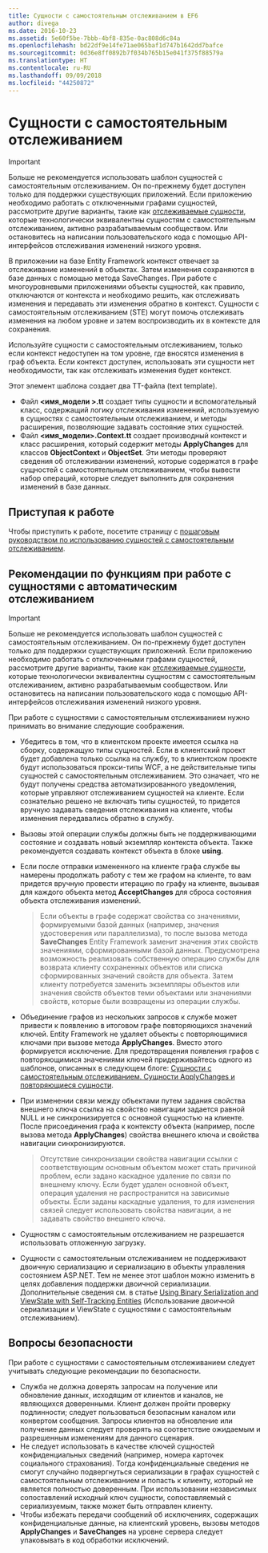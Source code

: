 ```yaml
---
title: Сущности с самостоятельным отслеживанием в EF6
author: divega
ms.date: 2016-10-23
ms.assetid: 5e60f5be-7bbb-4bf8-835e-0ac808d6c84a
ms.openlocfilehash: bd22df9e14fe71ae065baf1d747b1642dd7bafce
ms.sourcegitcommit: 0d36e8ff0892b7f034b765b15e041f375f88579a
ms.translationtype: HT
ms.contentlocale: ru-RU
ms.lasthandoff: 09/09/2018
ms.locfileid: "44250872"
---
```

# <a name="self-tracking-entities"></a>Сущности с самостоятельным отслеживанием

> [!IMPORTANT]
> Больше не рекомендуется использовать шаблон сущностей с самостоятельным отслеживанием. Он по-прежнему будет доступен только для поддержки существующих приложений. Если приложению необходимо работать с отключенными графами сущностей, рассмотрите другие варианты, такие как [отслеживаемые сущности](http://trackableentities.github.io/), которые технологически эквивалентны сущностям с самостоятельным отслеживанием, активно разрабатываемым сообществом. Или остановитесь на написании пользовательского кода с помощью API-интерфейсов отслеживания изменений низкого уровня.

В приложении на базе Entity Framework контекст отвечает за отслеживание изменений в объектах. Затем изменения сохраняются в базе данных с помощью метода SaveChanges. При работе с многоуровневыми приложениями объекты сущностей, как правило, отключаются от контекста и необходимо решить, как отслеживать изменения и передавать эти изменения обратно в контекст. Сущности с самостоятельным отслеживанием (STE) могут помочь отслеживать изменения на любом уровне и затем воспроизводить их в контексте для сохранения.  

Используйте сущности с самостоятельным отслеживанием, только если контекст недоступен на том уровне, где вносятся изменения в граф объекта. Если контекст доступен, использовать эти сущности нет необходимости, так как отслеживать изменения будет контекст.  

Этот элемент шаблона создает два TT-файла (text template).  

- Файл **\<имя_модели \>.tt** создает типы сущности и вспомогательный класс, содержащий логику отслеживания изменений, используемую в сущностях с самостоятельным отслеживанием, и методы расширения, позволяющие задавать состояние этих сущностей.  
- Файл **\<имя_модели\>.Context.tt** создает производный контекст и класс расширения, который содержит методы **ApplyChanges** для классов **ObjectContext** и **ObjectSet**. Эти методы проверяют сведения об отслеживании изменений, которые содержатся в графе сущностей с самостоятельным отслеживанием, чтобы вывести набор операций, которые следует выполнить для сохранения изменений в базе данных.  

## <a name="get-started"></a>Приступая к работе  

Чтобы приступить к работе, посетите страницу с [пошаговым руководством по использованию сущностей с самостоятельным отслеживанием](walkthrough.md).  

## <a name="functional-considerations-when-working-with-self-tracking-entities"></a>Рекомендации по функциям при работе с сущностями с автоматическим отслеживанием  
> [!IMPORTANT]
> Больше не рекомендуется использовать шаблон сущностей с самостоятельным отслеживанием. Он по-прежнему будет доступен только для поддержки существующих приложений. Если приложению необходимо работать с отключенными графами сущностей, рассмотрите другие варианты, такие как [отслеживаемые сущности](http://trackableentities.github.io/), которые технологически эквивалентны сущностям с самостоятельным отслеживанием, активно разрабатываемым сообществом. Или остановитесь на написании пользовательского кода с помощью API-интерфейсов отслеживания изменений низкого уровня.

При работе с сущностями с самостоятельным отслеживанием нужно принимать во внимание следующие соображения.  

- Убедитесь в том, что в клиентском проекте имеется ссылка на сборку, содержащую типы сущностей. Если в клиентский проект будет добавлена только ссылка на службу, то в клиентском проекте будут использоваться прокси-типы WCF, а не действительные типы сущностей с самостоятельным отслеживанием. Это означает, что не будут получены средства автоматизированного уведомления, которые управляют отслеживанием сущностей на клиенте. Если сознательно решено не включать типы сущностей, то придется вручную задавать сведения отслеживания на клиенте, чтобы изменения передавались обратно в службу.  
- Вызовы этой операции службы должны быть не поддерживающими состояние и создавать новый экземпляр контекста объекта. Также рекомендуется создавать контекст объекта в блоке **using**.  
- Если после отправки измененного на клиенте графа службе вы намерены продолжать работу с тем же графом на клиенте, то вам придется вручную провести итерацию по графу на клиенте, вызывая для каждого объекта метод **AcceptChanges** для сброса состояния объекта отслеживания изменений.  

    > Если объекты в графе содержат свойства со значениями, формируемыми базой данных (например, значения удостоверения или параллелизма), то после вызова метода **SaveChanges** Entity Framework заменит значения этих свойств значениями, сформированными базой данных. Предусмотрена возможность реализовать собственную операцию службы для возврата клиенту сохраненных объектов или списка сформированных значений свойств для объекта. Затем клиенту потребуется заменить экземпляры объектов или значения свойств объектов теми объектами или значениями свойств, которые были возвращены из операции службы.  
- Объединение графов из нескольких запросов к службе может привести к появлению в итоговом графе повторяющихся значений ключей. Entity Framework не удаляет объекты с повторяющимися ключами при вызове метода **ApplyChanges**. Вместо этого формируется исключение. Для предотвращения появления графов с повторяющимися значениями ключей придерживайтесь одного из шаблонов, описанных в следующем блоге: [Сущности с самостоятельным отслеживанием. Сущности ApplyChanges и повторяющиеся сущности](http://go.microsoft.com/fwlink/?LinkID=205119&clcid=0x409).  
- При изменении связи между объектами путем задания свойства внешнего ключа ссылка на свойство навигации задается равной NULL и не синхронизируется с основной сущностью на клиенте. После присоединения графа к контексту объекта (например, после вызова метода **ApplyChanges**) свойства внешнего ключа и свойства навигации синхронизируются.  

    > Отсутствие синхронизации свойства навигации ссылки с соответствующим основным объектом может стать причиной проблем, если задано каскадное удаление по связи по внешнему ключу. Если будет удален основной объект, операция удаления не распространится на зависимые объекты. Если заданы каскадные удаления, то для изменения связей следует использовать свойства навигации, а не задавать свойство внешнего ключа.  
- Сущностям с самостоятельным отслеживанием не разрешается использовать отложенную загрузку.  
- Сущности с самостоятельным отслеживанием не поддерживают двоичную сериализацию и сериализацию в объекты управления состоянием ASP.NET. Тем не менее этот шаблон можно изменить в целях добавления поддержки двоичной сериализации. Дополнительные сведения см. в статье [Using Binary Serialization and ViewState with Self-Tracking Entities](http://go.microsoft.com/fwlink/?LinkId=199208) (Использование двоичной сериализации и ViewState с сущностями с самостоятельным отслеживанием).  

## <a name="security-considerations"></a>Вопросы безопасности  

При работе с сущностями с самостоятельным отслеживанием следует учитывать следующие рекомендации по безопасности.  

- Служба не должна доверять запросам на получение или обновление данных, исходящим от клиентов и каналов, не являющихся доверенными. Клиент должен пройти проверку подлинности; следует пользоваться безопасным каналом или конвертом сообщения. Запросы клиентов на обновление или получение данных следует проверять на соответствие ожидаемым и разрешенным изменениям для данного сценария.  
- Не следует использовать в качестве ключей сущностей конфиденциальных сведений (например, номера карточек социального страхования). Тогда конфиденциальные сведения не смогут случайно подвергнуться сериализации в графах сущностей с самостоятельным отслеживанием и попасть к клиенту, который не является полностью доверенным. При использовании независимых сопоставлений исходный ключ сущности, сопоставляемый с сериализуемым, также может быть отправлен клиенту.  
- Чтобы избежать передачи сообщений об исключениях, содержащих конфиденциальные данные, на клиентский уровень, вызовы методов **ApplyChanges** и **SaveChanges** на уровне сервера следует упаковывать в код обработки исключений.  
